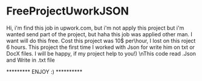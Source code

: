 # FreeProjectUworkJSON
Hi, i'm find this job in upwork.com, but i'm not apply this project but i'm wanted send part of the project, but haha this job was applied other man. 
I want will do this free. Cost this project was 10$ per\hour,
I lost on this roject 6 hours. 
This project the first time I worked with Json for write him on txt or DocX files. 
I will be happy, if my project help to you!) 
\nThis code read .Json and Write in .txt file

*********    ENJOY :)   **********

